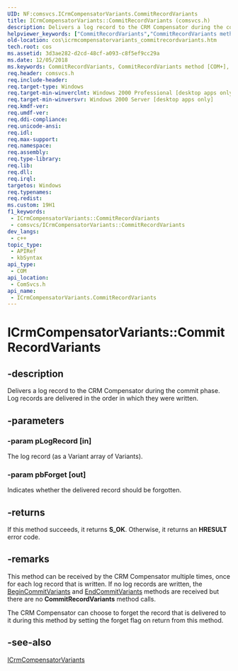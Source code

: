 ```yaml
---
UID: NF:comsvcs.ICrmCompensatorVariants.CommitRecordVariants
title: ICrmCompensatorVariants::CommitRecordVariants (comsvcs.h)
description: Delivers a log record to the CRM Compensator during the commit phase.
helpviewer_keywords: ["CommitRecordVariants","CommitRecordVariants method [COM+]","CommitRecordVariants method [COM+]","ICrmCompensatorVariants interface","ICrmCompensatorVariants interface [COM+]","CommitRecordVariants method","ICrmCompensatorVariants.CommitRecordVariants","ICrmCompensatorVariants::CommitRecordVariants","_dtc_ICrmCompensatorVariants_CommitRecordVariants","comsvcs/ICrmCompensatorVariants::CommitRecordVariants","cos.icrmcompensatorvariants_commitrecordvariants"]
old-location: cos\icrmcompensatorvariants_commitrecordvariants.htm
tech.root: cos
ms.assetid: 3d3ae282-d2cd-48cf-a093-c8f5ef9cc29a
ms.date: 12/05/2018
ms.keywords: CommitRecordVariants, CommitRecordVariants method [COM+], CommitRecordVariants method [COM+],ICrmCompensatorVariants interface, ICrmCompensatorVariants interface [COM+],CommitRecordVariants method, ICrmCompensatorVariants.CommitRecordVariants, ICrmCompensatorVariants::CommitRecordVariants, _dtc_ICrmCompensatorVariants_CommitRecordVariants, comsvcs/ICrmCompensatorVariants::CommitRecordVariants, cos.icrmcompensatorvariants_commitrecordvariants
req.header: comsvcs.h
req.include-header: 
req.target-type: Windows
req.target-min-winverclnt: Windows 2000 Professional [desktop apps only]
req.target-min-winversvr: Windows 2000 Server [desktop apps only]
req.kmdf-ver: 
req.umdf-ver: 
req.ddi-compliance: 
req.unicode-ansi: 
req.idl: 
req.max-support: 
req.namespace: 
req.assembly: 
req.type-library: 
req.lib: 
req.dll: 
req.irql: 
targetos: Windows
req.typenames: 
req.redist: 
ms.custom: 19H1
f1_keywords:
 - ICrmCompensatorVariants::CommitRecordVariants
 - comsvcs/ICrmCompensatorVariants::CommitRecordVariants
dev_langs:
 - c++
topic_type:
 - APIRef
 - kbSyntax
api_type:
 - COM
api_location:
 - ComSvcs.h
api_name:
 - ICrmCompensatorVariants.CommitRecordVariants
---
```


# ICrmCompensatorVariants::CommitRecordVariants


## -description

Delivers a log record to the CRM Compensator during the commit phase. Log records are delivered in the order in which they were written.

## -parameters

### -param pLogRecord [in]

The log record (as a Variant array of Variants).

### -param pbForget [out]

Indicates whether the delivered record should be forgotten.

## -returns

If this method succeeds, it returns <b xmlns:loc="http://microsoft.com/wdcml/l10n">S_OK</b>. Otherwise, it returns an <b xmlns:loc="http://microsoft.com/wdcml/l10n">HRESULT</b> error code.

## -remarks

This method can be received by the CRM Compensator multiple times, once for each log record that is written. If no log records are written, the <a href="https://docs.microsoft.com/windows/desktop/api/comsvcs/nf-comsvcs-icrmcompensatorvariants-begincommitvariants">BeginCommitVariants</a> and <a href="https://docs.microsoft.com/windows/desktop/api/comsvcs/nf-comsvcs-icrmcompensatorvariants-endcommitvariants">EndCommitVariants</a> methods are received but there are no <b>CommitRecordVariants</b> method calls.

The CRM Compensator can choose to forget the record that is delivered to it during this method by setting the forget flag on return from this method.

## -see-also

<a href="https://docs.microsoft.com/windows/desktop/api/comsvcs/nn-comsvcs-icrmcompensatorvariants">ICrmCompensatorVariants</a>

